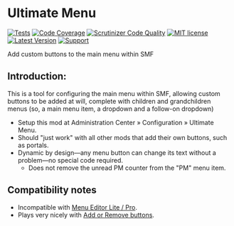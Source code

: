 # Ultimate Menu
[![Tests](https://github.com/live627/smf-ultimate-menu/actions/workflows/php.yml/badge.svg)](https://github.com/live627/smf-ultimate-menu/actions/workflows/php.yml)
[![Code Coverage](https://scrutinizer-ci.com/g/live627/smf-ultimate-menu/badges/coverage.png?b=master)](https://scrutinizer-ci.com/g/live627/smf-ultimate-menu/?branch=master)
[![Scrutinizer Code Quality](https://scrutinizer-ci.com/g/live627/smf-ultimate-menu/badges/quality-score.png?b=master)](https://scrutinizer-ci.com/g/live627/smf-ultimate-menu/?branch=master)
[![MIT license](http://img.shields.io/badge/license-MIT-009999.svg)](http://opensource.org/licenses/MIT)
[![Latest Version](https://img.shields.io/github/release/live627/smf-ultimate-menu.svg)](https://github.com/live627/smf-ultimate-menu/releases) [![Support](http://img.shields.io/badge/PayPal-$-009966.svg)](https://www.paypal.me/JohnRayes)

Add custom buttons to the main menu within SMF
## Introduction:
This is a tool for configuring the main menu within SMF, allowing custom buttons to be added at will, complete with children and grandchildren menus (so, a main menu item, a dropdown and a follow-on dropdown)

- Setup this mod at Administration Center » Configuration » Ultimate Menu.
- Should "just work" with all other mods that add their own buttons, such as portals.
- Dynamic by design—any menu button can change its text without a problem—no special code required.
   - Does not remove the unread PM counter from the "PM" menu item.
## Compatibility notes
*   Incompatible with [Menu Editor Lite / Pro](http://custom.simplemachines.org/mods/index.php?mod=3310).
*   Plays very nicely with [Add or Remove buttons](http://custom.simplemachines.org/mods/index.php?mod=2650).
